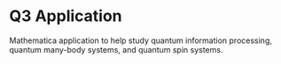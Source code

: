 # Q3 Application
Mathematica application to help study quantum information processing, quantum many-body systems, and quantum spin systems.

